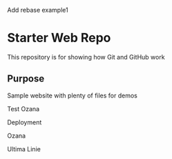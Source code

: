 Add rebase example1
# Starter Web Repo

This repository is for showing how Git and GitHub work

## Purpose

Sample website with plenty of files for demos

Test Ozana

Deployment

Ozana

Ultima Linie

